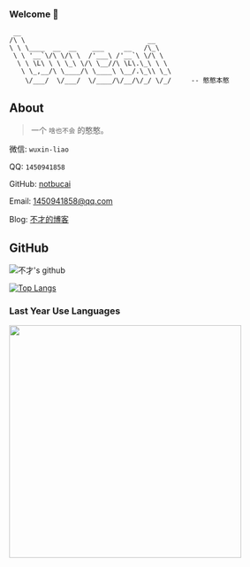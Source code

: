 ### Welcome 👋

```
 __
/\ \                               __
\ \ \____  __  __    ___     __   /\_\
 \ \ '__`\/\ \/\ \  /'___\ /'__`\ \/\ \
  \ \ \L\ \ \ \_\ \/\ \__//\ \L\.\_\ \ \
   \ \_,__/\ \____/\ \____\ \__/.\_\\ \_\
    \/___/  \/___/  \/____/\/__/\/_/ \/_/     -- 憨憨本憨
```

## About 

> 一个 `啥也不会` 的憨憨。

微信: `wuxin-liao`  

QQ: `1450941858`  

GitHub: [notbucai](https://github.com/notbucai)

Email: 1450941858@qq.com

Blog: [不才的博客](https://www.notbucai.com/)

## GitHub
![不才's github](https://github-readme-stats-git-masterrstaa-rickstaa.vercel.app/api?username=notbucai&show_icons=true&title_color=009688&icon_color=009688&text_color=333333&bg_color=ffffff)

[![Top Langs](https://github-readme-stats-git-masterrstaa-rickstaa.vercel.app/api/top-langs/?username=notbucai&layout=compact)](https://github.com/anuraghazra/github-readme-stats)

### Last Year Use Languages 
<img src="https://wakatime.com/share/@notbucai/847a1ebd-5248-442f-a4a2-fa59e3436326.svg" style="width: 420px;"/>


